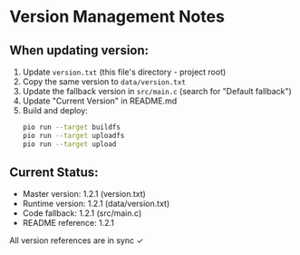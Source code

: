 # Version Management Notes

## When updating version:

1. Update `version.txt` (this file's directory - project root)
2. Copy the same version to `data/version.txt` 
3. Update the fallback version in `src/main.c` (search for "Default fallback")
4. Update "Current Version" in README.md
5. Build and deploy:
   ```bash
   pio run --target buildfs
   pio run --target uploadfs
   pio run --target upload
   ```

## Current Status:
- Master version: 1.2.1 (version.txt)
- Runtime version: 1.2.1 (data/version.txt)
- Code fallback: 1.2.1 (src/main.c)
- README reference: 1.2.1

All version references are in sync ✓
